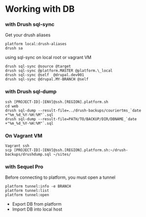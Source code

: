 # Working with DB

### with Drush sql-sync

Get your drush aliases

```
platform local:drush-aliases
drush sa
```

using sql-sync on local root or vagrant VM

```
drush sql-sync @source @target
drush sql-sync @platform.MASTER @platform.\_local
drush sql-sync @self  @drupal.dev001
drush sql-sync @drupal.MY-BRANCH @self
```

### with Drush sql-dump

    ssh [PROJECT-ID]-[ENV]@ssh.[REGION].platform.sh 
    cd web  
    drush sql-dump --result-file=../drush-backups/couriertms_`date +"%m_%d_%Y-%H:%M"`.sql
    drush sql-dump --result-file=PATH/TO/BACKUP/DIR/DBNAME_`date +"%m_%d_%Y-%H:%M"`.sql

### On Vagrant VM

```
Vagrant ssh
scp [PROJECT-ID]-[ENV]@ssh.[REGION].platform.sh:~/drush-backups/drushdump.sql ~/sites/
```

### with Sequel Pro

Before connecting to platform, you must open a tunnel

```
platform tunnel:info -e BRANCH
platform tunnel:list
platform tunnel:open
```

* Export DB from platform
* Import DB into local host




